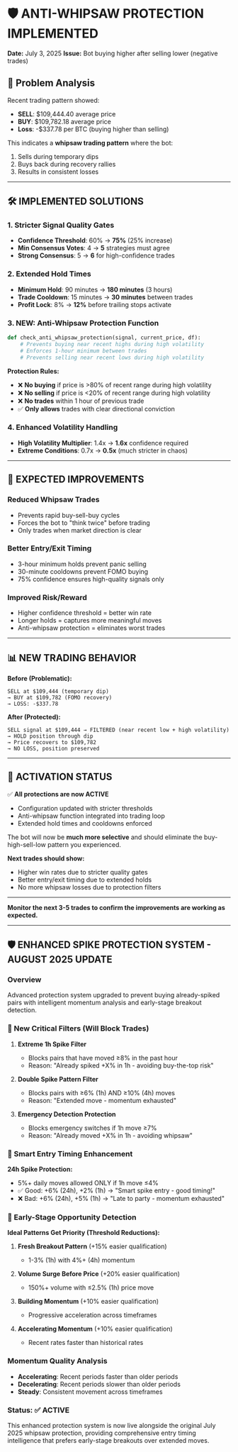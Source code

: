 # 🛡️ ANTI-WHIPSAW PROTECTION IMPLEMENTED
**Date:** July 3, 2025
**Issue:** Bot buying higher after selling lower (negative trades)

## 🚨 Problem Analysis

Recent trading pattern showed:
- **SELL**: $109,444.40 average price  
- **BUY**: $109,782.18 average price
- **Loss**: -$337.78 per BTC (buying higher than selling)

This indicates a **whipsaw trading pattern** where the bot:
1. Sells during temporary dips
2. Buys back during recovery rallies
3. Results in consistent losses

---

## 🛠️ IMPLEMENTED SOLUTIONS

### 1. **Stricter Signal Quality Gates**
- **Confidence Threshold**: 60% → **75%** (25% increase)
- **Min Consensus Votes**: 4 → **5** strategies must agree
- **Strong Consensus**: 5 → **6** for high-confidence trades

### 2. **Extended Hold Times**
- **Minimum Hold**: 90 minutes → **180 minutes** (3 hours)
- **Trade Cooldown**: 15 minutes → **30 minutes** between trades
- **Profit Lock**: 8% → **12%** before trailing stops activate

### 3. **NEW: Anti-Whipsaw Protection Function**
```python
def check_anti_whipsaw_protection(signal, current_price, df):
    # Prevents buying near recent highs during high volatility
    # Enforces 1-hour minimum between trades
    # Prevents selling near recent lows during high volatility
```

**Protection Rules:**
- ❌ **No buying** if price is >80% of recent range during high volatility
- ❌ **No selling** if price is <20% of recent range during high volatility  
- ❌ **No trades** within 1 hour of previous trade
- ✅ **Only allows** trades with clear directional conviction

### 4. **Enhanced Volatility Handling**
- **High Volatility Multiplier**: 1.4x → **1.6x** confidence required
- **Extreme Conditions**: 0.7x → **0.5x** (much stricter in chaos)

---

## 🎯 EXPECTED IMPROVEMENTS

### **Reduced Whipsaw Trades**
- Prevents rapid buy-sell-buy cycles
- Forces the bot to "think twice" before trading
- Only trades when market direction is clear

### **Better Entry/Exit Timing**  
- 3-hour minimum holds prevent panic selling
- 30-minute cooldowns prevent FOMO buying
- 75% confidence ensures high-quality signals only

### **Improved Risk/Reward**
- Higher confidence threshold = better win rate
- Longer holds = captures more meaningful moves
- Anti-whipsaw protection = eliminates worst trades

---

## 📊 NEW TRADING BEHAVIOR

**Before (Problematic):**
```
SELL at $109,444 (temporary dip) 
→ BUY at $109,782 (FOMO recovery)
→ LOSS: -$337.78
```

**After (Protected):**
```
SELL signal at $109,444 → FILTERED (near recent low + high volatility)
→ HOLD position through dip
→ Price recovers to $109,782
→ NO LOSS, position preserved
```

---

## 🚀 ACTIVATION STATUS

✅ **All protections are now ACTIVE**
- Configuration updated with stricter thresholds
- Anti-whipsaw function integrated into trading loop
- Extended hold times and cooldowns enforced

The bot will now be **much more selective** and should eliminate the buy-high-sell-low pattern you experienced.

**Next trades should show:**
- Higher win rates due to stricter quality gates
- Better entry/exit timing due to extended holds
- No more whipsaw losses due to protection filters

---

**Monitor the next 3-5 trades to confirm the improvements are working as expected.**

---

## 🛡️ ENHANCED SPIKE PROTECTION SYSTEM - AUGUST 2025 UPDATE

### Overview
Advanced protection system upgraded to prevent buying already-spiked pairs with intelligent momentum analysis and early-stage breakout detection.

### 🚨 New Critical Filters (Will Block Trades)

1. **Extreme 1h Spike Filter**
   - Blocks pairs that have moved ≥8% in the past hour
   - Reason: "Already spiked +X% in 1h - avoiding buy-the-top risk"

2. **Double Spike Pattern Filter**  
   - Blocks pairs with ≥6% (1h) AND ≥10% (4h) moves
   - Reason: "Extended move - momentum exhausted"

3. **Emergency Detection Protection**
   - Blocks emergency switches if 1h move ≥7%
   - Reason: "Already moved +X% in 1h - avoiding whipsaw"

### 🎯 Smart Entry Timing Enhancement

**24h Spike Protection:**
- 5%+ daily moves allowed ONLY if 1h move ≤4%
- ✅ Good: +6% (24h), +2% (1h) → "Smart spike entry - good timing!"
- ❌ Bad: +6% (24h), +5% (1h) → "Late to party - momentum exhausted"

### 🚀 Early-Stage Opportunity Detection

**Ideal Patterns Get Priority (Threshold Reductions):**

1. **Fresh Breakout Pattern** (+15% easier qualification)
   - 1-3% (1h) with 4%+ (4h) momentum

2. **Volume Surge Before Price** (+20% easier qualification)
   - 150%+ volume with ≤2.5% (1h) price move

3. **Building Momentum** (+10% easier qualification)
   - Progressive acceleration across timeframes

4. **Accelerating Momentum** (+10% easier qualification)
   - Recent rates faster than historical rates

### Momentum Quality Analysis
- **Accelerating**: Recent periods faster than older periods
- **Decelerating**: Recent periods slower than older periods
- **Steady**: Consistent movement across timeframes

### Status: ✅ ACTIVE
This enhanced protection system is now live alongside the original July 2025 whipsaw protection, providing comprehensive entry timing intelligence that prefers early-stage breakouts over extended moves.
